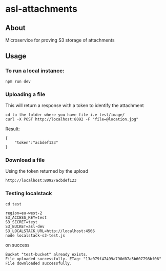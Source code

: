# asl-attachments

## About

Microservice for proving S3 storage of attachments

## Usage

### To run a local instance:

```
npm run dev
```

### Uploading a file
This will return a response with a token to identify the attachment
```
cd to the folder where you have file i.e test/image/
curl -X POST http://localhost:8092 -F "file=@location.jpg"  
```
Result:
```
{
    "token":"acbdef123"
}
```

### Download a file

Using the token returned by the upload
```
http://localhost:8092/acbdef123
```

### Testing localstack
```
cd test
```
```
region=eu-west-2 
S3_ACCESS_KEY=test 
S3_SECRET=test 
S3_BUCKET=asl-dev 
S3_LOCALSTACK_URL=http://localhost:4566 
node localstack-s3-test.js
```
on success
```
Bucket "test-bucket" already exists.
File uploaded successfully. ETag: "13a079f47499a790d07a5b607798bf06"
File downloaded successfully.
```
